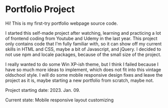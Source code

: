 # Portfolio Project

Hi! This is my first-try portfolio webpage source code.

I started this self-made project after watching, learning and practicing a lot of frontend coding from Youtube and Udemy in the last year. This project only contains code that I'm fully familiar with, so it can show off my current skills in HTML and CSS, maybe a bit of Javascript, and jQuery. I decided to not use npm and locale packages, because of the small size of the project.

I really wanted to do some Win XP-ish theme, but I think I failed because I have so much more ideas to implement, which does not fit into this vintage oldschool style. I will do some mobile responsive design fixes and leave the project as it is, maybe starting a new portfolio from scratch, maybe not.

Project starting date: 2023. Jan. 09.

Current state: Mobile responsive layout customizing
